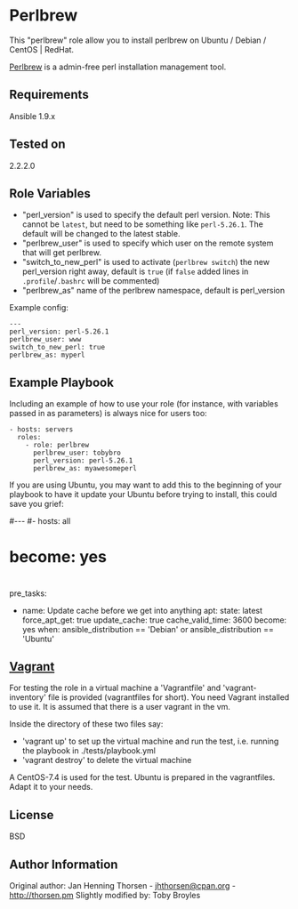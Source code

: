 Perlbrew
=========

This "perlbrew" role allow you to install perlbrew on Ubuntu / Debian / CentOS | RedHat.

[Perlbrew](http://perlbrew.pl) is a admin-free perl installation management
tool.

Requirements
------------

Ansible 1.9.x

Tested on
---------

2.2.2.0

Role Variables
--------------

* "perl_version" is used to specify the default perl version. Note: This cannot be `latest`, but need to be something like `perl-5.26.1`. The default will be changed to the latest stable.
* "perlbrew_user" is used to specify which user on the remote system that will get perlbrew.
* "switch_to_new_perl" is used to activate (`perlbrew switch`) the new perl_version right away, default is `true` (if `false` added lines in `.profile`/`.bashrc` will be commented)
* "perlbrew_as" name of the perlbrew namespace, default is perl_version

Example config:

    ---
    perl_version: perl-5.26.1
    perlbrew_user: www
    switch_to_new_perl: true
    perlbrew_as: myperl

Example Playbook
----------------

Including an example of how to use your role (for instance, with variables passed in as parameters) is always nice for users too:

    - hosts: servers
      roles:
        - role: perlbrew 
          perlbrew_user: tobybro
          perl_version: perl-5.26.1
          perlbrew_as: myawesomeperl

If you are using Ubuntu, you may want to add this to the beginning of your playbook to have it update your Ubuntu before trying to install, this could save you grief:

#---
#- hosts: all
#  become: yes
#
  pre_tasks:
  - name: Update cache before we get into anything
    apt:
      state: latest
      force_apt_get: true
      update_cache: true
      cache_valid_time: 3600
    become: yes
    when: ansible_distribution == 'Debian' or ansible_distribution == 'Ubuntu'

[Vagrant](Vagrant)
-------

For testing the role in a virtual machine a 'Vagrantfile' and 'vagrant-inventory' file is provided (vagrantfiles for short). 
You need Vagrant installed to use it. It is assumed that there is a user vagrant in the vm.

Inside the directory of these two files say:
- 'vagrant up' to set up the virtual machine and run the test, i.e. running the playbook in ./tests/playbook.yml
- 'vagrant destroy' to delete the virtual machine

A CentOS-7.4 is used for the test. Ubuntu is prepared in the vagrantfiles. Adapt it to your needs.


License
-------

BSD

Author Information
------------------

Original author: Jan Henning Thorsen - jhthorsen@cpan.org - http://thorsen.pm
Slightly modified by: Toby Broyles
